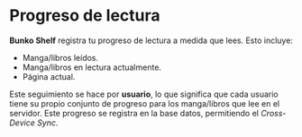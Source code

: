 # Progreso de lectura

**Bunko Shelf** registra tu progreso de lectura a medida que lees. Esto incluye:

- Manga/libros leídos.
- Manga/libros en lectura actualmente.
- Página actual.

Este seguimiento se hace por **usuario**, lo que significa que cada usuario tiene su propio conjunto de progreso para los manga/libros que lee en el servidor. Este progreso se registra en la base datos, permitiendo el _Cross-Device Sync_.

